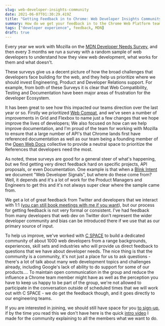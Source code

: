 ```yaml
---
slug: web-developer-insights-community
date: 2021-06-07T01:30:29.419Z
title: "Getting Feedback in to Chrome: Web Developer Insights Community"
summary: How do we get your feedback in to the Chrome Web Platform team?
tags: ["developer experience", feedback, MDN]
draft: true
---
```


Every year we work with Mozilla on the [MDN Developer Needs Survey](https://insights.developer.mozilla.org/), and then every 3 months we run a survey with a random sample of web developers to understand how they view web development, what works for them and what doesn't.

These surveys give us a decent picture of how the broad challenges that developers face building for the web, and they help us prioritize where we should invest Engineering, Product and Developer Relations support. For example, from both of these Surveys it is clear that Web Compatibility, Testing and Documentation have been major areas of frustration for the developer Ecosystem.

It has been great to see how this impacted our teams direction over the last year or so. Firstly we prioritized [Web Compat](https://web.dev/compat2021/), and we've seen a number of improvements in Grid and Flexbox to name just a few changes that we hope improve the lives of developers; We also focused on how can we help improve documentation, and I'm proud of the team for working with Mozilla to ensure that a large number of API's that Chrome lands first have referenced documentation as well as our team being a founding member of the [Open Web Docs](https://opencollective.com/open-web-docs) collective to provide a neutral space to prioritize the References that developers need the most.

As noted, these surveys are good for a general steer of what's happening, but we find getting very direct feedback hard on specific projects, API proposals, or even Documentation. One example is that when a [Blink Intent](https://blog.chromium.org/2019/11/intent-to-explain-demystifying-blink.html) we document "Web Developer Signals", but where do these come from? Well, it depends and it's a lot of work for the Product Managers and Engineers to get this and it's not always super clear where the sample came from.

We get a lot of great feedback from Twitter and developers that we interact with 1:1 ([you can still book meetings with me if you want](https://paul.kinlan.me/helping-you-book-a-meeting/)), but our process for getting feedback is not very formal or consistent. I've had feedback from many developers that web dev on Twitter don't represent the wider developer community and bias can be introduced there if we use that as our primary source of input.

To help us improve, we've worked with [C SPACE](https://cspace.com/) to build a dedicated community of about 1000 web developers from a range backgrounds, experiences, skill sets and industries who will provide us direct feedback to questions that we have about developer needs. The nice thing is that the community is a community, it's not just a place for us to ask questions - there's a lot of talk about many web development topics and challenges already, including Google's lack of ability to do support for some of our products.... To maintain open communication in the group and reduce the influence a Chrome team member might have as well as the perception you have to keep us happy to be part of the group, we're not allowed to participate in the conversation outside of scheduled times that we will work out with C SPACE - we do get the feedback though, and it goes directly to our engineering teams.

If you are interested in joining, we should still have space for you [to sign-up](https://www.brandinvitation.com/wix/p3474224.aspx?said=QWERD5A&pcid=CLCS&aud=na&cid=na&enpt=lp&lang=9&l=9&udv=wdb), if by the time you read this we don't have here is the quick [intro video](https://youtu.be/h9Tp5XNWxYk) I made for the community explaining to all the members what we want to do.
